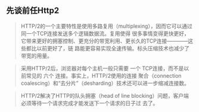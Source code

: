 ## 先谈前任Http2

>HTTP/2的一个主要特性是使用多路复用（multiplexing），因而它可以通过同一个TCP连接发送多个逻辑数据流。复用使得
很多事情变得更快更好，它带来更好的拥塞控制、更充分的带宽利用、更长久的TCP连接————这些都比以前更好了，链
路能更容易实现全速传输。标头压缩技术也减少了带宽的用量。

>采用HTTP/2后，浏览器对每个主机一般只需要 一个 TCP连接，而不是以前常见的 六个 连接。事实上，HTTP/2使用的连接
聚合（connection coalescing）和“去分片”（desharding）技术还可以进一步缩减连接数。

>HTTP/2解决了HTTP的队头拥塞（head of line blocking）问题，客户端必须等待一个请求完成才能发送下一个请求的日子过
去了。
